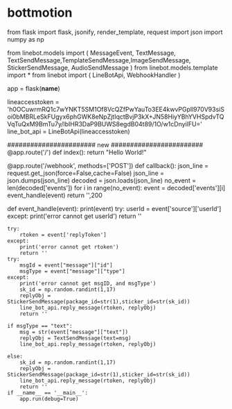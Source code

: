 # bottmotion
from flask import flask, jsonify, render_template, request
import json
import numpy as np

from linebot.models import (
    MessageEvent, TextMessage, TextSendMessage,TemplateSendMessage,ImageSendMessage, StickerSendMessage, AudioSendMessage
)
from linebot.models.template import *
from linebot import ( 
    LineBotApi, WebhookHandler
)

app = flask(__name__)

lineaccesstoken = 'h0OCuwrmRQ1c7wYNKT5SM1Of8VcQZfPwYauTo3EE4kwvPGpll970V93siSoi0bMBRLeSkFUgyx6phGWK8eNpZjtIqctBvjP3kX+JN58HiyYBhYVHSpdvTQVqTuQxM9BmTu7y/lbIHR3DaP9BUWS8egdB04t89/1O/w1cDnyilFU='
line_bot_api = LineBotApi(lineaccesstoken)

####################### new ########################
@app.route('/')
def index():
    return "Hello World!"


@app.route('/webhook', methods=['POST'])
def callback():
    json_line = request.get_json(force=False,cache=False)
    json_line = json.dumps(json_line)
    decoded = json.loads(json_line)
    no_event = len(decoded['events'])
    for i in range(no_event):
        event = decoded['events'][i]
        event_handle(event)
    return '',200


def event_handle(event):
    print(event)
    try:
        userId = event['source']['userId']
    except:
        print('error cannot get userId')
        return ''

    try:
        rtoken = event['replyToken']
    except:
        print('error cannot get rtoken')
        return ''
    try:
        msgId = event["message"]["id"]
        msgType = event["message"]["type"]
    except:
        print('error cannot get msgID, and msgType')
        sk_id = np.random.randint(1,17)
        replyObj = StickerSendMessage(package_id=str(1),sticker_id=str(sk_id))
        line_bot_api.reply_message(rtoken, replyObj)
        return ''

    if msgType == "text":
        msg = str(event["message"]["text"])
        replyObj = TextSendMessage(text=msg)
        line_bot_api.reply_message(rtoken, replyObj)

    else:
        sk_id = np.random.randint(1,17)
        replyObj = StickerSendMessage(package_id=str(1),sticker_id=str(sk_id))
        line_bot_api.reply_message(rtoken, replyObj)
        return ''
    if __name__ == '__main__':
        app.run(debug=True)
